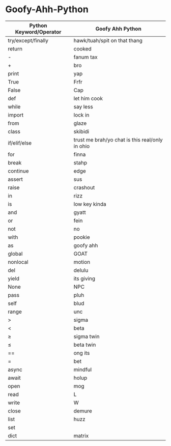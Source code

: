 # Goofy-Ahh-Python

| Python Keyword/Operator | Goofy Ahh Python                                |
|-------------------------|-------------------------------------------------|
| try/except/finally      | hawk/tuah/spit on that thang                    |
| return                  | cooked                                          |
| -                       | fanum tax                                       |
| +                       | bro                                             |
| print                   | yap                                             |
| True                    | Frfr                                            |
| False                   | Cap                                             |
| def                     | let him cook                                    |
| while                   | say less                                        |
| import                  | lock in                                         |
| from                    | glaze                                           |
| class                   | skibidi                                         |
| if/elif/else            | trust me brah/yo chat is this real/only in ohio |
| for                     | finna                                           |
| break                   | stahp                                           |
| continue                | edge                                            |
| assert                  | sus                                             |
| raise                   | crashout                                        |
| in                      | rizz                                            |
| is                      | low key kinda                                   |
| and                     | gyatt                                           |
| or                      | fein                                            |
| not                     | no                                              |
| with                    | pookie                                          |
| as                      | goofy ahh                                       |
| global                  | GOAT                                            |
| nonlocal                | motion                                          |
| del                     | delulu                                          |
| yield                   | its giving                                      |
| None                    | NPC                                             |
| pass                    | pluh                                            |
| self                    | blud                                            |
| range                   | unc                                             |
| >                       | sigma                                           |
| <                       | beta                                            |
| ≥                       | sigma twin                                      |
| ≤                       | beta twin                                       |
| ==                      | ong its                                         |
| =                       | bet                                             |
| async                   | mindful                                         |
| await                   | holup                                           |
| open                    | mog                                             |
| read                    | L                                               |
| write                   | W                                               |
| close                   | demure                                          |
| list                    | huzz                                            |
| set                     |                                                 |
| dict                    | matrix                                          |

